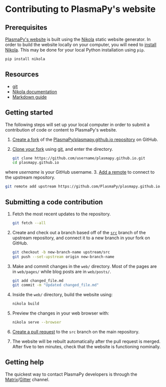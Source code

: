 # Contributing to PlasmaPy's website

## Prerequisites

[PlasmaPy's website](https://www.plasmapy.org) is built using the 
[Nikola](https://getnikola.com/) static website generator.  In order to build 
the website locally on your computer, you will need to [install 
Nikola](https://getnikola.com/getting-started.html#install).  This may 
be done for your local Python installation using `pip`.
   
```bash
pip install nikola
```

## Resources

 - [git](https://git-scm.com/)
 - [Nikola documentation](https://getnikola.com/documentation.html)
 - [Markdown guide](https://www.markdownguide.org/)

## Getting started

The following steps will set up your local computer in order to submit a
contribution of code or content to PlasmaPy's website.

1. [Create a fork](https://help.github.com/en/github/getting-started-with-github/fork-a-repo) of the [PlasmaPy/plasmapy.github.io repository](https://github.com/PlasmaPy/plasmapy.github.io) on GitHub. 

2. [Clone your fork](https://help.github.com/en/github/getting-started-with-github/fork-a-repo#step-2-create-a-local-clone-of-your-fork) using [git](https://git-scm.com/), and enter the directory.

   ```bash
   git clone https://github.com/username/plasmapy.github.io.git  
   cd plasmapy.github.io
   ```

where *username* is your GitHub username.
3. [Add a remote](https://help.github.com/en/github/using-git/adding-a-remote)
   to connect to the upstream repository.
   
   ```bash
   git remote add upstream https://github.com/PlasmaPy/plasmapy.github.io.git
   ```
   
## Submitting a code contribution

1. Fetch the most recent updates to the repository. 

    ```bash
    git fetch --all
    ```
   
2. Create and check out a branch based off of the 
   [`src`](https://github.com/PlasmaPy/plasmapy.github.io/tree/src)
   branch of the upstream repository, and connect it to a new branch
   in your fork on GitHub.

   ```bash
   git checkout -b new-branch-name upstream/src
   git push --set-upstream origin new-branch-name
   ```  

3. Make and commit changes in the `web/` directory.  Most of the pages
   are in `web/pages/` while blog posts are in `web/posts/`.

   ```bash
   git add changed_file.md
   git commit -m "Updated changed_file.md"
   ```
   
4. Inside the `web/` directory, build the website using:

   ```bash
   nikola build
   ```
   
5. Preview the changes in your web browser with:

   ```bash
   nikola serve --browser
   ```
   
6. [Create a pull request](https://help.github.com/en/github/collaborating-with-issues-and-pull-requests/creating-a-pull-request) 
   to the `src` branch on the main repository.
   
7. The website will be rebuilt automatically after the pull request is merged. 
   After five to ten minutes, check that the website is functioning nominally.
   
## Getting help

The quickest way to contact PlasmaPy developers is through the 
[Matrix](https://riot.im/app/#/room/#plasmapy:openastronomy.org)/[Gitter](https://gitter.im/PlasmaPy/Lobby)
channel.  
